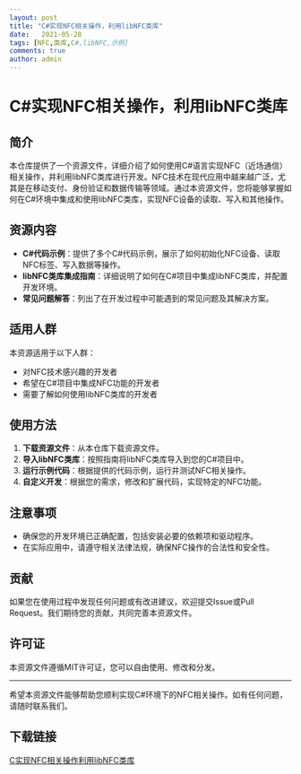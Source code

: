 ```yaml
---
layout: post
title: "C#实现NFC相关操作，利用libNFC类库"
date:   2021-05-28
tags: [NFC,类库,C#,libNFC,示例]
comments: true
author: admin
---
```

# C#实现NFC相关操作，利用libNFC类库

## 简介

本仓库提供了一个资源文件，详细介绍了如何使用C#语言实现NFC（近场通信）相关操作，并利用libNFC类库进行开发。NFC技术在现代应用中越来越广泛，尤其是在移动支付、身份验证和数据传输等领域。通过本资源文件，您将能够掌握如何在C#环境中集成和使用libNFC类库，实现NFC设备的读取、写入和其他操作。

## 资源内容

- **C#代码示例**：提供了多个C#代码示例，展示了如何初始化NFC设备、读取NFC标签、写入数据等操作。
- **libNFC类库集成指南**：详细说明了如何在C#项目中集成libNFC类库，并配置开发环境。
- **常见问题解答**：列出了在开发过程中可能遇到的常见问题及其解决方案。

## 适用人群

本资源适用于以下人群：

- 对NFC技术感兴趣的开发者
- 希望在C#项目中集成NFC功能的开发者
- 需要了解如何使用libNFC类库的开发者

## 使用方法

1. **下载资源文件**：从本仓库下载资源文件。
2. **导入libNFC类库**：按照指南将libNFC类库导入到您的C#项目中。
3. **运行示例代码**：根据提供的代码示例，运行并测试NFC相关操作。
4. **自定义开发**：根据您的需求，修改和扩展代码，实现特定的NFC功能。

## 注意事项

- 确保您的开发环境已正确配置，包括安装必要的依赖项和驱动程序。
- 在实际应用中，请遵守相关法律法规，确保NFC操作的合法性和安全性。

## 贡献

如果您在使用过程中发现任何问题或有改进建议，欢迎提交Issue或Pull Request。我们期待您的贡献，共同完善本资源文件。

## 许可证

本资源文件遵循MIT许可证，您可以自由使用、修改和分发。

---

希望本资源文件能够帮助您顺利实现C#环境下的NFC相关操作。如有任何问题，请随时联系我们。

## 下载链接

[C实现NFC相关操作利用libNFC类库](https://pan.quark.cn/s/d71c534d56ab)